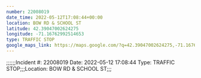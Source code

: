 ```yaml
---
number: 22008019
date_time: 2022-05-12T17:08:44+00:00
location: BOW RD & SCHOOL ST
latitude: 42.39047002624275
longitude: -71.16762992514653
type: TRAFFIC STOP
google_maps_link: https://maps.google.com/?q=42.39047002624275,-71.16762992514653
---
```


;;;;;;Incident #: 22008019  Date: 2022-05-12 17:08:44   Type: TRAFFIC STOP;;;Location: BOW RD & SCHOOL ST;;;
